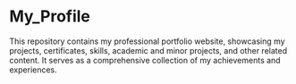 # My_Profile
This repository contains my professional portfolio website, showcasing my projects, certificates, skills, academic and minor projects, and other related content. It serves as a comprehensive collection of my achievements and experiences.
